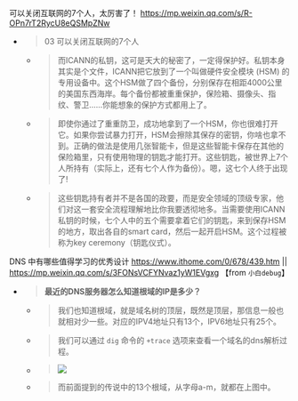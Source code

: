 
可以关闭互联网的7个人，太厉害了！ https://mp.weixin.qq.com/s/R-OPn7rT2RycU8eQSMpZNw
- > 03 可以关闭互联网的7个人
  * > 而ICANN的私钥，这可是天大的秘密了，一定得保护好。私钥本身其实是个文件，ICANN把它放到了一个叫做硬件安全模块 (HSM) 的专用设备中。这个HSM做了四个备份，分别保存在相距4000公里的美国东西海岸。每个备份都被重重保护，保险箱、摄像头、指纹、警卫......你能想象的保护方式都用上了。
  * > 即使你通过了重重防卫，成功地拿到了一个HSM，你也很难打开它。如果你尝试暴力打开，HSM会擦除其保存的密钥，你啥也拿不到。正确的做法是使用几张智能卡，但是这些智能卡保存在其他的保险箱里，只有使用物理的钥匙才能打开。这些钥匙，被世界上7个人所持有（实际上，还有七个人作为备份）。嗯，这七个人终于出现了!
  * > 这些钥匙持有者并不是各国的政要，而是安全领域的顶级专家，他们对这一套安全流程理解地比你我要透彻地多。当需要使用ICANN私钥的时候，七个人中的五个需要拿着它们的钥匙，来到保存HSM的地方，取出各自的smart card，然后一起开启HSM。这个过程被称为key ceremony（钥匙仪式）。

DNS 中有哪些值得学习的优秀设计 https://www.ithome.com/0/678/439.htm || https://mp.weixin.qq.com/s/3FONsVCFYNvaz1yW1EVgxg  【from `小白debug`】
- > **最近的DNS服务器怎么知道根域的IP是多少？**
  * > 我们也知道根域，就是域名树的顶层，既然是顶层，那信息一般也就相对少一些。对应的IPV4地址只有13个，IPV6地址只有25个。
  * > 我们可以通过 `dig` 命令的 `+trace` 选项来查看一个域名的dns解析过程。
  * > ![](https://mmbiz.qpic.cn/mmbiz_png/AnAgeMhDIiamxOwe7s34YdbQGnicd6M5pAhnMjo9Y5JGAsaiarDea5RVwOsmWh3T7BTInOd41AFgvvNV51kEKb5Wg/640)
  * > 而前面提到的传说中的13个根域，从字母a-m，就都在上图中。
